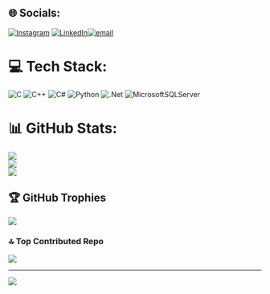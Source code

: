 
## 🌐 Socials:
[![Instagram](https://img.shields.io/badge/Instagram-%23E4405F.svg?logo=Instagram&logoColor=white)](https://instagram.com/ardavegok) [![LinkedIn](https://img.shields.io/badge/LinkedIn-%230077B5.svg?logo=linkedin&logoColor=white)](https://www.linkedin.com/in/arda-fırat-gök-06367928a/)[![email](https://img.shields.io/badge/Email-D14836?logo=gmail&logoColor=white)](ardafiratgok@gmail.com)

# 💻 Tech Stack:
![C](https://img.shields.io/badge/c-%2300599C.svg?style=for-the-badge&logo=c&logoColor=white) ![C++](https://img.shields.io/badge/c++-%2300599C.svg?style=for-the-badge&logo=c%2B%2B&logoColor=white) ![C#](https://img.shields.io/badge/c%23-%23239120.svg?style=for-the-badge&logo=csharp&logoColor=white) ![Python](https://img.shields.io/badge/python-3670A0?style=for-the-badge&logo=python&logoColor=ffdd54) ![.Net](https://img.shields.io/badge/.NET-5C2D91?style=for-the-badge&logo=.net&logoColor=white) ![MicrosoftSQLServer](https://img.shields.io/badge/Microsoft%20SQL%20Server-CC2927?style=for-the-badge&logo=microsoft%20sql%20server&logoColor=white)
# 📊 GitHub Stats:
![](https://github-readme-stats.vercel.app/api?username=ArdaFiratGok1&theme=radical&hide_border=false&include_all_commits=true&count_private=false)<br/>
![](https://github-readme-streak-stats.herokuapp.com/?user=ArdaFiratGok1&theme=radical&hide_border=false)<br/>
![](https://github-readme-stats.vercel.app/api/top-langs/?username=ArdaFiratGok1&theme=radical&hide_border=false&include_all_commits=true&count_private=false&layout=compact)

## 🏆 GitHub Trophies
![](https://github-profile-trophy.vercel.app/?username=ArdaFiratGok1&theme=radical&no-frame=false&no-bg=false&margin-w=4)

### 🔝 Top Contributed Repo
![](https://github-contributor-stats.vercel.app/api?username=ArdaFiratGok1&limit=5&theme=tokyonight&combine_all_yearly_contributions=true)

---
[![](https://visitcount.itsvg.in/api?id=ArdaFiratGok1&icon=9&color=13)](https://visitcount.itsvg.in)

<!-- Proudly created with GPRM ( https://gprm.itsvg.in ) -->
